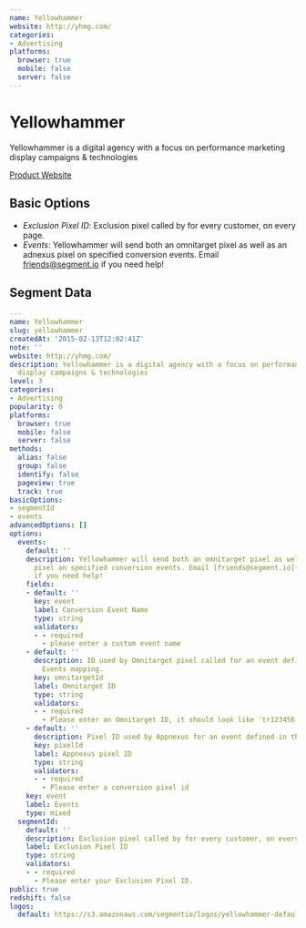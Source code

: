 ```yaml
---
name: Yellowhammer
website: http://yhmg.com/
categories:
- Advertising
platforms:
  browser: true
  mobile: false
  server: false
---
```


# Yellowhammer

Yellowhammer is a digital agency with a focus on performance marketing display campaigns & technologies

[Product Website](http://yhmg.com/)

## Basic Options

- *Exclusion Pixel ID*: Exclusion pixel called by for every customer, on every page.
- *Events*: Yellowhammer will send both an omnitarget pixel as well as an adnexus pixel on specified conversion events. Email [friends@segment.io](mailto:friends@segment.io) if you need help!


## Segment Data
```yaml
---
name: Yellowhammer
slug: yellowhammer
createdAt: '2015-02-13T12:02:41Z'
note: ''
website: http://yhmg.com/
description: Yellowhammer is a digital agency with a focus on performance marketing
  display campaigns & technologies
level: 3
categories:
- Advertising
popularity: 0
platforms:
  browser: true
  mobile: false
  server: false
methods:
  alias: false
  group: false
  identify: false
  pageview: true
  track: true
basicOptions:
- segmentId
- events
advancedOptions: []
options:
  events:
    default: ''
    description: Yellowhammer will send both an omnitarget pixel as well as an adnexus
      pixel on specified conversion events. Email [friends@segment.io](mailto:friends@segment.io)
      if you need help!
    fields:
    - default: ''
      key: event
      label: Conversion Event Name
      type: string
      validators:
      - - required
        - please enter a custom event name
    - default: ''
      description: ID used by Omnitarget pixel called for an event defined in the
        Events mapping.
      key: omnitargetId
      label: Omnitarget ID
      type: string
      validators:
      - - required
        - Please enter an Omnitarget ID, it should look like 'tr123456'
    - default: ''
      description: Pixel ID used by Appnexus for an event defined in the Events mapping
      key: pixelId
      label: Appnexus pixel ID
      type: string
      validators:
      - - required
        - Please enter a conversion pixel id
    key: event
    label: Events
    type: mixed
  segmentId:
    default: ''
    description: Exclusion pixel called by for every customer, on every page.
    label: Exclusion Pixel ID
    type: string
    validators:
    - - required
      - Please enter your Exclusion Pixel ID.
public: true
redshift: false
logos:
  default: https://s3.amazonaws.com/segmentio/logos/yellowhammer-default.svg

```

